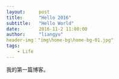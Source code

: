 ```yaml
---
layout:     post
title:      "Hello 2016"
subtitle:   "Hello World"
date:       2016-11-2 11:00:00
author:     "liangyu"
header-img："img\home-bg\home-bg-01.jpg"
tags:
    - Life
---
```


我的第一篇博客。




